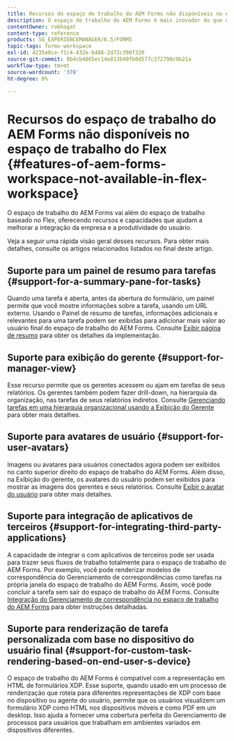```yaml
---
title: Recursos do espaço de trabalho do AEM Forms não disponíveis no espaço de trabalho do Flex
description: O espaço de trabalho do AEM Forms é mais inovador do que o Espaço de trabalho baseado no Flex. Leia sobre as diferenças nos recursos e capacidades.
contentOwner: robhagat
content-type: reference
products: SG_EXPERIENCEMANAGER/6.5/FORMS
topic-tags: forms-workspace
exl-id: 4235e0ce-f1c4-432e-b486-2d72c390f320
source-git-commit: 8b4cb4065ec14e813b49fb0d577c372790c9b21a
workflow-type: tm+mt
source-wordcount: '378'
ht-degree: 0%

---
```


# Recursos do espaço de trabalho do AEM Forms não disponíveis no espaço de trabalho do Flex {#features-of-aem-forms-workspace-not-available-in-flex-workspace}

O espaço de trabalho do AEM Forms vai além do espaço de trabalho baseado no Flex, oferecendo recursos e capacidades que ajudam a melhorar a integração da empresa e a produtividade do usuário.

Veja a seguir uma rápida visão geral desses recursos. Para obter mais detalhes, consulte os artigos relacionados listados no final deste artigo.

## Suporte para um painel de resumo para tarefas {#support-for-a-summary-pane-for-tasks}

Quando uma tarefa é aberta, antes da abertura do formulário, um painel permite que você mostre informações sobre a tarefa, usando um URL externo. Usando o Painel de resumo de tarefas, informações adicionais e relevantes para uma tarefa podem ser exibidas para adicionar mais valor ao usuário final do espaço de trabalho do AEM Forms. Consulte [Exibir página de resumo](/help/forms/using/displaying-information-task-summary-pane.md) para obter os detalhes da implementação.

## Suporte para exibição do gerente {#support-for-manager-view}

Esse recurso permite que os gerentes acessem ou ajam em tarefas de seus relatórios. Os gerentes também podem fazer drill-down, na hierarquia da organização, nas tarefas de seus relatórios indiretos. Consulte [Gerenciando tarefas em uma hierarquia organizacional usando a Exibição do Gerente](/help/forms/using/tasks-organizational-hierarchy-using-manager.md) para obter mais detalhes.

## Suporte para avatares de usuário {#support-for-user-avatars}

Imagens ou avatares para usuários conectados agora podem ser exibidos no canto superior direito do espaço de trabalho do AEM Forms. Além disso, na Exibição do gerente, os avatares do usuário podem ser exibidos para mostrar as imagens dos gerentes e seus relatórios. Consulte [Exibir o avatar do usuário](/help/forms/using/displaying-user-avatar.md) para obter mais detalhes.

## Suporte para integração de aplicativos de terceiros {#support-for-integrating-third-party-applications}

A capacidade de integrar o com aplicativos de terceiros pode ser usada para trazer seus fluxos de trabalho totalmente para o espaço de trabalho do AEM Forms. Por exemplo, você pode renderizar modelos de correspondência do Gerenciamento de correspondências como tarefas na própria janela do espaço de trabalho do AEM Forms. Assim, você pode concluir a tarefa sem sair do espaço de trabalho do AEM Forms. Consulte [Integração do Gerenciamento de correspondência no espaço de trabalho do AEM Forms](/help/forms/using/integrating-correspondence-management-html-workspace.md) para obter instruções detalhadas.

## Suporte para renderização de tarefa personalizada com base no dispositivo do usuário final {#support-for-custom-task-rendering-based-on-end-user-s-device}

O espaço de trabalho do AEM Forms é compatível com a representação em HTML de formulários XDP. Esse suporte, quando usado em um processo de renderização que roteia para diferentes representações de XDP com base no dispositivo ou agente do usuário, permite que os usuários visualizem um formulário XDP como HTML nos dispositivos móveis e como PDF em um desktop. Isso ajuda a fornecer uma cobertura perfeita do Gerenciamento de processos para usuários que trabalham em ambientes variados em dispositivos diferentes.

